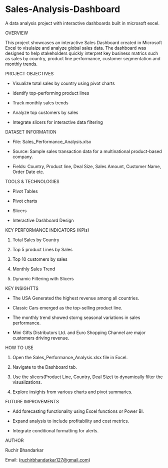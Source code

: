 # Sales-Analysis-Dashboard
A data analysis project with interactive dashboards built in microsoft excel.

OVERVIEW

This project showcases an interactive Sales Dashboard created in Microsoft Excel to visulaize and analyze global sales data. The dashboard was designed to help stakeholders quickly interpret key business matrics such as sales by country, product line performance, customer segmentation and monthly trends.


PROJECT OBJECTIVES

* Visualize total sales by country using pivot charts

* identify top-performing product lines

* Track monthly sales trends

* Analyze top customers by sales

* Integrate slicers for interactive data filtering


DATASET INFORMATION

* File: Sales_Performance_Analysis.xlsx

* Source: Sample sales transaction data for a multinational product-based company.

* Fields: Country, Product line, Deal Size, Sales Amount, Customer Name, Order Date etc.



TOOLS & TECHNOLOGIES

* Pivot Tables

* Pivot charts

* Slicers

* Interactive Dashboard Design


KEY PERFORMANCE INDICATORS (KPIs)

1. Total Sales by Country

2. Top 5 product Lines by Sales

3. Top 10 customers by sales

4. Monthly Sales Trend

5. Dynamic Filtering with Slicers


KEY INSIGHTTS

* The USA Generated the highest revenue among all countries.

* Classic Cars emerged as the top-selling product line.

* The monthly trend showed storng seasonal variations in sales performance.

* Mini Gifts Distributors Ltd. and Euro Shopping Channel are major customers driving revenue.


 HOW TO USE

 1. Open the Sales_Performance_Analysis.xlsx file in Excel.
 
 2. Navigate to the Dashboard tab.
 
 3. Use the slicers(Product Line, Country, Deal Size) to dynamically filter the visualizations.
 
 4. Explore insights from various charts and pivot summaries.
 

 FUTURE IMPROVEMENTS

 * Add forecasting functionality using Excel functions or Power BI.

 * Expand analysis to include profitability and cost metrics.

 * Integrate conditional formatting for alerts.


AUTHOR

Ruchir Bhandarkar

Email: (ruchirbhandarkar127@gmail.com)
